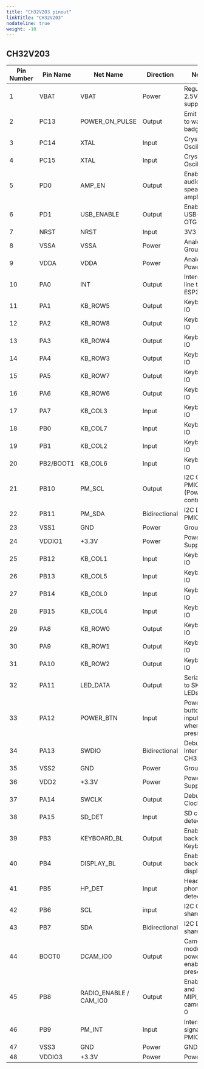 ```yaml
---
title: "CH32V203 pinout"
linkTitle: "CH32V203"
nodateline: true
weight: -10
---
```


## CH32V203

| Pin Number | Pin Name  | Net Name               | Direction     | Notes                                   |
| ---------- | --------- | ---------------------- | ------------- | --------------------------------------- |
| 1          | VBAT      | VBAT                   | Power         | Regulated 2.5V supply                   |
| 2          | PC13      | POWER_ON_PULSE         | Output        | Emit pulse to wake up badge             |
| 3          | PC14      | XTAL                   | Input         | Crystal Oscillator                      |
| 4          | PC15      | XTAL                   | Input         | Crystal Oscillator                      |
| 5          | PD0       | AMP_EN                 | Output        | Enable audio speaker amplifier          |
| 6          | PD1       | USB_ENABLE             | Output        | Enable to USB-A OTG port                |
| 7          | NRST      | NRST                   | Input         | 3V3                                     |
| 8          | VSSA      | VSSA                   | Power         | Analog Ground                           |
| 9          | VDDA      | VDDA                   | Power         | Analog Power                            |
| 10         | PA0       | INT                    | Output        | Interrupt line to ESP32-P4              |
| 11         | PA1       | KB_ROW5                | Output        | Keyboard IO                             |
| 12         | PA2       | KB_ROW8                | Output        | Keyboard IO                             |
| 13         | PA3       | KB_ROW4                | Output        | Keyboard IO                             |
| 14         | PA4       | KB_ROW3                | Output        | Keyboard IO                             |
| 15         | PA5       | KB_ROW7                | Output        | Keyboard IO                             |
| 16         | PA6       | KB_ROW6                | Output        | Keyboard IO                             |
| 17         | PA7       | KB_COL3                | Input         | Keyboard IO                             |
| 18         | PB0       | KB_COL7                | Input         | Keyboard IO                             |
| 19         | PB1       | KB_COL2                | Input         | Keyboard IO                             |
| 20         | PB2/BOOT1 | KB_COL6                | Input         | Keyboard IO                             |
| 21         | PB10      | PM_SCL                 | Output        | I2C Clock PMIC (Power controller)       |
| 22         | PB11      | PM_SDA                 | Bidirectional | I2C Data PMIC                           |
| 23         | VSS1      | GND                    | Power         | Ground                                  |
| 24         | VDDIO1    | +3.3V                  | Power         | Power Supply                            |
| 25         | PB12      | KB_COL1                | Input         | Keyboard IO                             |
| 26         | PB13      | KB_COL5                | Input         | Keyboard IO                             |
| 27         | PB14      | KB_COL0                | Input         | Keyboard IO                             |
| 28         | PB15      | KB_COL4                | Input         | Keyboard IO                             |
| 29         | PA8       | KB_ROW0                | Output        | Keyboard IO                             |
| 30         | PA9       | KB_ROW1                | Output        | Keyboard IO                             |
| 31         | PA10      | KB_ROW2                | Output        | Keyboard IO                             |
| 32         | PA11      | LED_DATA               | Output        | Serial data to SK6805 LEDs              |
| 33         | PA12      | POWER_BTN              | Input         | Power button input (low when pressed)   |
| 34         | PA13      | SWDIO                  | Bidirectional | Debug Interface CH32V203                |
| 35         | VSS2      | GND                    | Power         | Ground                                  |
| 36         | VDD2      | +3.3V                  | Power         | Power Supply                            |
| 37         | PA14      | SWCLK                  | Output        | Debug Clock                             |
| 38         | PA15      | SD_DET                 | Input         | SD card detect                          |
| 39         | PB3       | KEYBOARD_BL            | Output        | Enable backlight Keyboard               |
| 40         | PB4       | DISPLAY_BL             | Output        | Enable backlight display                |
| 41         | PB5       | HP_DET                 | Input         | Head phone detect                       |
| 42         | PB6       | SCL                    | input         | I2C Clock shared bus                    |
| 43         | PB7       | SDA                    | Bidirectional | I2C Data shared bus                     |
| 44         | BOOT0     | DCAM_IO0               | Output        | Camera module power enable (if present) |
| 45         | PB8       | RADIO_ENABLE / CAM_IO0 | Output        | Enable C6 and MIPI_CSI camera IO 0      |
| 46         | PB9       | PM_INT                 | Input         | Interrupt signal PMIC                   |
| 47         | VSS3      | GND                    | Power         | GND                                     |
| 48         | VDDIO3    | +3.3V                  | Power         | Power                                   |
